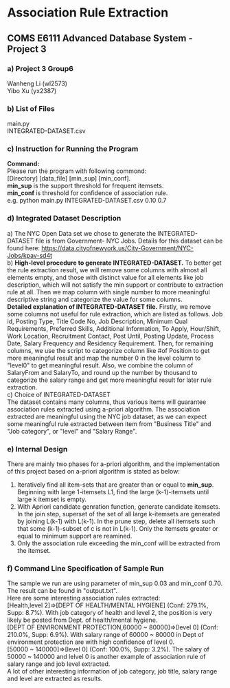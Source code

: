 # Association Rule Extraction
## COMS E6111 Advanced Database System - Project 3 
### a) Project 3 Group6
  Wanheng Li (wl2573)    
  Yibo Xu (yx2387)
### b) List of Files    
main.py   
INTEGRATED-DATASET.csv
### c) Instruction for Running the Program
**Command:**    
Please run the program with following commond:    
[Directory] [data_file] [min_sup] [min_conf].         
**min_sup** is the support threshold for frequent itemsets.    
**min_conf** is threshold for confidence of association rule.     
e.g. python main.py INTEGRATED-DATASET.csv 0.10 0.7
### d) Integrated Dataset Description        
a) The NYC Open Data set we chose to generate the INTEGRATED-DATASET file is from Government- NYC Jobs. Details for this dataset can be found here: https://data.cityofnewyork.us/City-Government/NYC-Jobs/kpav-sd4t        
b) **High-level procedure to generate INTEGRATED-DATASET.** To better get the rule extraction result, we will remove some columns with almost all elements empty, and those with distinct value for all elements like job description, which will not satisfy the min support or contribute to extraction rule at all. Then we map column with single number to more meaningful descriptive string and categorize the value for some columns.      
**Detailed explanation of INTEGRATED-DATASET file.** Firstly, we remove some columns not useful for rule extraction, which are listed as follows. Job id, Posting Type, Title Code No, Job Description, Minimum Qual Requirements, Preferred Skills, Additional Information, To Apply, Hour/Shift, Work Location, Recruitment Contact, Post Until, Posting Update, Process Date, Salary Frequency and Residency Requirement. Then, for remaining columns, we use the script to categorize column like #of Position to get more meaningful result and map the number 0 in the level column to "level0" to get meaningful result. Also, we combine the column of SalaryFrom and SalaryTo, and round up the number by thousand to categorize the salary range and get more meaningful result for later rule extraction.       
c) Choice of INTEGRATED-DATASET     
The dataset contains many columns, thus various items will guarantee association rules extracted using a-priori algorithm. The association extracted are meaningful using the NYC job dataset, as we can expect some meaningful rule extracted between item from "Business Title" and "Job category", or "level" and "Salary Range".
### e) Internal Design         
There are mainly two phases for a-priori algorithm, and the implementation of this project based on a-priori algorithm is stated as below:    
1. Iteratively find all item-sets that are greater than or equal to **min_sup**. Beginning with large 1-itemsets L1, find the large (k-1)-itemsets until large k itemset is empty.
2. With Apriori candidate genration function, generate candidate itemsets. In the join step, superset of the set of all large k-itemsets are generated by joining L(k-1) with L(k-1). In the prune step, delete all itemsets such that some (k-1)-subset of c is not in L(k-1). Only the itemsets greater or equal to minimum support are reamined.    
3. Only the association rule exceeding the min_conf will be extracted from the itemset.
### f) Command Line Specification of Sample Run    
The sample we run are using parameter of min_sup 0.03 and min_conf 0.70. The result can be found in "output.txt".    
Here are some interesting association rules extracted:     
[Health,level 2]=>[DEPT OF HEALTH/MENTAL HYGIENE] (Conf: 279.1%, Supp: 8.7%). With job category of health and level 2, the position is very likely be posted from Dept. of health/mental hygiene.      
[DEPT OF ENVIRONMENT PROTECTION,60000 ~ 80000]=>[level 0] (Conf: 210.0%, Supp: 6.9%). With salary range of 60000 ~ 80000 in Dept of environment protection are with high confidence of level 0.       
[50000 ~ 140000]=>[level 0] (Conf: 100.0%, Supp: 3.2%). The salary of 50000 ~ 140000 and lelvel 0 is another example of association rule of salary range and job level extracted.     
A lot of other interesting information of job category, job title, salary range and level are extracted as results.
